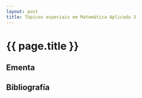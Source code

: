 ```yaml
---
layout: post
title: Tópicos especiais em Matemática Aplicada 3
---
```


# {{ page.title }}

## Ementa 


## Bibliografía


